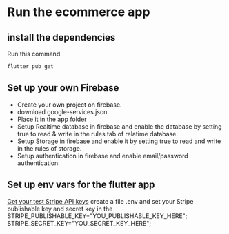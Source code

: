 # Run the ecommerce app

## install the dependencies

Run this command 
```bash
flutter pub get
```

## Set up your own Firebase

- Create your own project on firebase.
- download google-services.json
- Place it in the app folder
- Setup Realtime database in firebase and enable the database by setting true to read & write in the rules tab of relatime database.
- Setup Storage in firebase and enable it by setting true to read and write in the rules of storage.
- Setup authentication in firebase and enable email/password authentication.


## Set up env vars for the flutter app

[Get your test Stripe API keys](https://stripe.com/docs/keys)
create a file .env and set your Stripe publishable key and secret key in the
STRIPE_PUBLISHABLE_KEY="YOU_PUBLISHABLE_KEY_HERE";
STRIPE_SECRET_KEY="YOU_SECRET_KEY_HERE";
